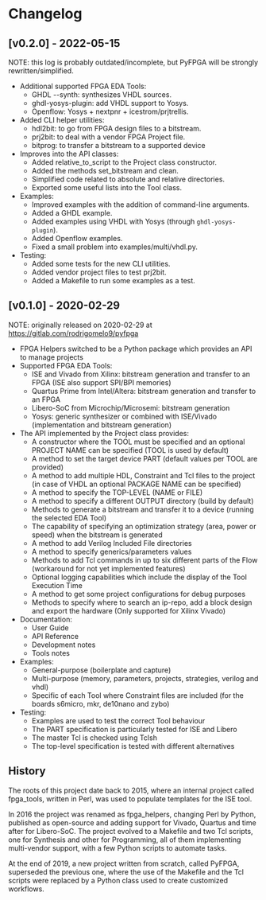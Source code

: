 # Changelog

## [v0.2.0] - 2022-05-15

NOTE: this log is probably outdated/incomplete, but PyFPGA will be strongly rewritten/simplified.

* Additional supported FPGA EDA Tools:
    - GHDL --synth: synthesizes VHDL sources.
    - ghdl-yosys-plugin: add VHDL support to Yosys.
    - Openflow: Yosys + nextpnr + icestrom/prjtrellis.
* Added CLI helper utilities:
    - hdl2bit: to go from FPGA design files to a bitstream.
    - prj2bit: to deal with a vendor FPGA Project file.
    - bitprog: to transfer a bitstream to a supported device
* Improves into the API classes:
    - Added relative_to_script to the Project class constructor.
    - Added the methods set_bitstream and clean.
    - Simplified code related to absolute and relative directories.
    - Exported some useful lists into the Tool class.
* Examples:
    - Improved examples with the addition of command-line arguments.
    - Added a GHDL example.
    - Added examples using VHDL with Yosys (through `ghdl-yosys-plugin`).
    - Added Openflow examples.
    - Fixed a small problem into examples/multi/vhdl.py.
* Testing:
    - Added some tests for the new CLI utilities.
    - Added vendor project files to test prj2bit.
    - Added a Makefile to run some examples as a test.

## [v0.1.0] - 2020-02-29

NOTE: originally released on 2020-02-29 at https://gitlab.com/rodrigomelo9/pyfpga

* FPGA Helpers switched to be a Python package which provides an API to manage projects
* Supported FPGA EDA Tools:
    - ISE and Vivado from Xilinx: bitstream generation and transfer to an FPGA (ISE also support
      SPI/BPI memories)
    - Quartus Prime from Intel/Altera: bitstream generation and transfer to an FPGA
    - Libero-SoC from Microchip/Microsemi: bitstream generation
    - Yosys: generic synthesizer or combined with ISE/Vivado (implementation and bitstream
      generation)
* The API implemented by the Project class provides:
    - A constructor where the TOOL must be specified and an optional PROJECT NAME can be specified
      (TOOL is used by default)
    - A method to set the target device PART (default values per TOOL are provided)
    - A method to add multiple HDL, Constraint and Tcl files to the project (in case of VHDL an
      optional PACKAGE NAME can be specified)
    - A method to specify the TOP-LEVEL (NAME or FILE)
    - A method to specify a different OUTPUT directory (build by default)
    - Methods to generate a bitstream and transfer it to a device (running the selected EDA Tool)
    - The capability of specifying an optimization strategy (area, power or speed) when the
      bitstream is generated
    - A method to add Verilog Included File directories
    - A method to specify generics/parameters values
    - Methods to add Tcl commands in up to six different parts of the Flow (workaround for not yet
      implemented features)
    - Optional logging capabilities which include the display of the Tool Execution Time
    - A method to get some project configurations for debug purposes
    - Methods to specify where to search an ip-repo, add a block design and export the hardware
      (Only supported for Xilinx Vivado)
* Documentation:
    - User Guide
    - API Reference
    - Development notes
    - Tools notes
* Examples:
    - General-purpose (boilerplate and capture)
    - Multi-purpose (memory, parameters, projects, strategies, verilog and vhdl)
    - Specific of each Tool where Constraint files are included (for the boards s6micro, mkr,
      de10nano and zybo)
* Testing:
    - Examples are used to test the correct Tool behaviour
    - The PART specification is particularly tested for ISE and Libero
    - The master Tcl is checked using Tclsh
    - The top-level specification is tested with different alternatives

## History

The roots of this project date back to 2015, where an internal project called fpga_tools, written
in Perl, was used to populate templates for the ISE tool.

In 2016 the project was renamed as fpga_helpers, changing Perl by Python, published as open-source
and adding support for Vivado, Quartus and time after for Libero-SoC.
The project evolved to a Makefile and two Tcl scripts, one for Synthesis and other for Programming,
all of them implementing multi-vendor support, with a few Python scripts to automate tasks.

At the end of 2019, a new project written from scratch, called PyFPGA, superseded the previous one,
where the use of the Makefile and the Tcl scripts were replaced by a Python class used to create
customized workflows.
